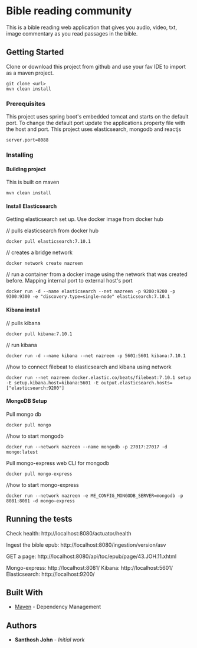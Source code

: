 # Bible reading community

This is a bible reading web application that gives you audio, video, txt, image commentary as you read passages in the bible.

## Getting Started

Clone or download this project from github and use your fav IDE to import as a maven project.

```
git clone <url>
mvn clean install
```

### Prerequisites

This project uses spring boot's embedded tomcat and starts on the default port. To change the default port update the applications.property file with
the host and port. This project uses elasticsearch, mongodb and reactjs 

```
server.port=8088
```

### Installing

#### Building project
This is built on maven

```
mvn clean install
```
#### Install Elasticsearch
Getting elasticsearch set up. Use docker image from docker hub

// pulls elasticsearch from docker hub
```
docker pull elasticsearch:7.10.1
```

// creates a bridge network
```
docker network create nazreen
```

// run a container from a docker image using the network that was created before. Mapping internal port to external host's port
```
docker run -d --name elasticsearch --net nazreen -p 9200:9200 -p 9300:9300 -e "discovery.type=single-node" elasticsearch:7.10.1
```
#### Kibana install
// pulls kibana
```
docker pull kibana:7.10.1
```
// run kibana
```
docker run -d --name kibana --net nazreen -p 5601:5601 kibana:7.10.1
```

//how to connect filebeat to elasticsearch and kibana using network
```
docker run --net nazreen docker.elastic.co/beats/filebeat:7.10.1 setup -E setup.kibana.host=kibana:5601 -E output.elasticsearch.hosts=["elasticsearch:9200"]
```


#### MongoDB Setup
Pull mongo db
```
docker pull mongo
```
//how to start mongodb
```
docker run --network nazreen --name mongodb -p 27017:27017 -d mongo:latest
```
Pull mongo-express web CLI for mongodb

```
docker pull mongo-express
```
//how to start mongo-express 
```
docker run --network nazreen -e ME_CONFIG_MONGODB_SERVER=mongodb -p 8081:8081 -d mongo-express
```

## Running the tests

Check health: http://localhost:8080/actuator/health

Ingest the bible epub: http://localhost:8080/ingestion/version/asv

GET a page: http://localhost:8080/api/toc/epub/page/43.JOH.11.xhtml

Mongo-express:  http://localhost:8081/
Kibana: http://localhost:5601/
Elasticsearch: http://localhost:9200/




## Built With

* [Maven](https://maven.apache.org/) - Dependency Management


## Authors

* **Santhosh John** - *Initial work* 




